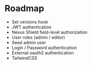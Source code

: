 # Roadmap

- Set versions hook
- JWT authentication
- Nexus Shield field-level authorization
- User roles (admin / editor)
- Seed admin user
- Login / Password authentication
- External oauth2 authentication
- TailwindCSS